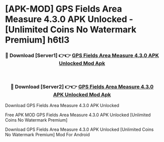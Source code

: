 # [APK-MOD] GPS Fields Area Measure 4.3.0 APK Unlocked - [Unlimited Coins No Watermark Premium] h6tl3



<div align="center">
<h3>🔴 Download [Server1] 👉👉 <a href="https://momento.my/?title=GPS_Fields_Area_Measure_4.3.0_APK_Unlocked">GPS Fields Area Measure 4.3.0 APK Unlocked Mod Apk</a></h3><br>

<h3>🔴 Download [Server2] 👉👉 <a href="https://momento.my/?title=GPS_Fields_Area_Measure_4.3.0_APK_Unlocked">GPS Fields Area Measure 4.3.0 APK Unlocked Mod Apk</a></h3>
</div>



Download GPS Fields Area Measure 4.3.0 APK Unlocked 

Free APK MOD GPS Fields Area Measure 4.3.0 APK Unlocked [Unlimited Coins No Watermark Premium]

Download GPS Fields Area Measure 4.3.0 APK Unlocked [Unlimited Coins No Watermark Premium] Mod For Android
